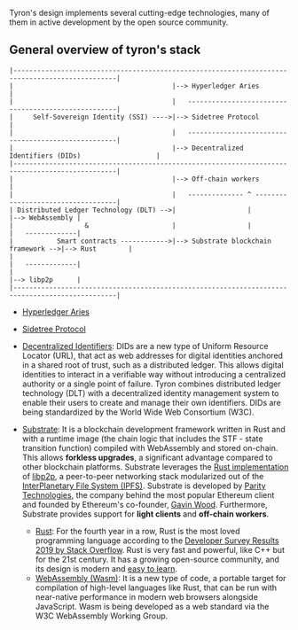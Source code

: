 Tyron's design implements several cutting-edge technologies, many of them in active development by the open source community.

## General overview of tyron's stack
```
|------------------------------------------------------------------------------------------------|
|                                        |--> Hyperledger Aries                                  |
|                                        |   ----------------------------------------------------|
|     Self-Sovereign Identity (SSI) ---->|--> Sidetree Protocol                                  |
|                                        |   ----------------------------------------------------|
|                                        |--> Decentralized Identifiers (DIDs)                   |
|------------------------------------------------------------------------------------------------|      
|                                        |--> Off-chain workers                                  |
|                                        |   -------------- ^ -----------------------------------|
| Distributed Ledger Technology (DLT) -->|                  |                   |--> WebAssembly |
|                  &                     |                  |                   |   -------------|
|           Smart contracts ------------>|--> Substrate blockchain framework -->|--> Rust        |
|                                                                               |   -------------|
|                                                                               |--> libp2p      |
|------------------------------------------------------------------------------------------------|

```
- [Hyperledger Aries](https://github.com/hyperledger/aries)

- [Sidetree Protocol](https://github.com/decentralized-identity/sidetree/blob/master/docs/protocol.md)

- [Decentralized Identifiers](https://www.w3.org/TR/did-core/): DIDs are a new type of Uniform Resource Locator (URL), that act as web addresses for digital identities anchored in a shared root of trust, such as a distributed ledger. This allows digital identities to interact in a verifiable way without introducing a centralized authority or a single point of failure. Tyron combines distributed ledger technology (DLT) with a decentralized identity management system to enable their users to create and manage their own identifiers. DIDs are being standardized by the World Wide Web Consortium (W3C).

- [Substrate](https://substrate.dev): It is a blockchain development framework written in Rust and with a runtime image (the chain logic that includes the STF - state transition function) compiled with WebAssembly and stored on-chain. This allows **forkless upgrades**, a significant advantage compared to other blockchain platforms. Substrate leverages the [Rust implementation](https://github.com/libp2p/rust-libp2p) of [libp2p](https://libp2p.io), a peer-to-peer networking stack modularized out of the [InterPlanetary File System (IPFS)](https://github.com/ipfs/ipfs). Substrate is developed by [Parity Technologies](https://parity.io), the company behind the most popular Ethereum client and founded by Ethereum's co-founder, [Gavin Wood](https://twitter.com/gavofyork). Furthermore, Substrate provides support for **light clients** and **off-chain workers**.
  - [Rust](https://www.rust-lang.org): For the fourth year in a row, Rust is the most loved programming language according to the [Developer Survey Results 2019 by Stack Overflow](https://insights.stackoverflow.com/survey/2019). Rust is very fast and powerful, like C++ but for the 21st century. It has a growing open-source community, and its design is modern and [easy to learn](https://doc.rust-lang.org/book/).
  - [WebAssembly (Wasm)](https://webassembly.org): It is a new type of code, a portable target for compilation of high-level languages like Rust, that can be run with near-native performance in modern web browsers alongside JavaScript. Wasm is being developed as a web standard via the W3C WebAssembly Working Group.
